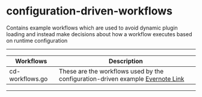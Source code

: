 # configuration-driven-workflows
Contains example workflows which are used to avoid dynamic plugin loading and instead make decisions about how a workflow executes based on runtime configuration
********
| Workflows | Description |
|-----------|-------------|
| cd-workflows.go | These are the workflows used by the configuration-driven example [ Evernote Link ](https://share.evernote.com/note/ad92f3ee-cc87-4b9e-e7b8-4a8a39dd9e83)

******